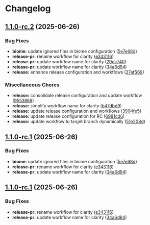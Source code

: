 # Changelog

## [1.1.0-rc.2](https://github.com/SurrealORM/orm/compare/orm-v1.1.0-rc.2...orm-v1.1.0-rc.2) (2025-06-26)


### Bug Fixes

* **biome:** update ignored files in biome configuration ([5e7e68d](https://github.com/SurrealORM/orm/commit/5e7e68d6448b8314bc147b6cf1c14936073e6693))
* **release-pr:** rename workflow for clarity ([e343116](https://github.com/SurrealORM/orm/commit/e343116653cb7e1b44f494036ba1078f8c695a26))
* **release-pr:** update workflow name for clarity ([29dc740](https://github.com/SurrealORM/orm/commit/29dc74006eaf6ac1f3f73598a353d9632fed199e))
* **release-pr:** update workflow name for clarity ([34a6d94](https://github.com/SurrealORM/orm/commit/34a6d947c711e146264bc3bf3af62cb13fc1b8e6))
* **release:** enhance release configuration and workflows ([27af569](https://github.com/SurrealORM/orm/commit/27af5695c73a08853b79f09b159e669650b69ae1))


### Miscellaneous Chores

* **release:** consolidate release configuration and update workflow ([9553866](https://github.com/SurrealORM/orm/commit/9553866a6928c87c926f510d16300b86baafd7d6))
* **release:** simplify workflow name for clarity ([b47dbd9](https://github.com/SurrealORM/orm/commit/b47dbd9632853834aa43617b36b7382939fa526e))
* **release:** update release configuration and workflows ([3904fe5](https://github.com/SurrealORM/orm/commit/3904fe50d48ca31fd5938787ef98740399caccd5))
* **release:** update release configuration for RC ([6981cd6](https://github.com/SurrealORM/orm/commit/6981cd68738fb4c9ef81581cdc4689278230c5b9))
* **release:** update workflow to target branch dynamically ([51e208d](https://github.com/SurrealORM/orm/commit/51e208de3c23d5d84beac53a20e6362cb26a5eee))

## [1.1.0-rc.1](https://github.com/SurrealORM/orm/compare/v1.1.0-rc.1...v1.1.0-rc.1) (2025-06-26)


### Bug Fixes

* **biome:** update ignored files in biome configuration ([5e7e68d](https://github.com/SurrealORM/orm/commit/5e7e68d6448b8314bc147b6cf1c14936073e6693))
* **release-pr:** rename workflow for clarity ([e343116](https://github.com/SurrealORM/orm/commit/e343116653cb7e1b44f494036ba1078f8c695a26))
* **release-pr:** update workflow name for clarity ([34a6d94](https://github.com/SurrealORM/orm/commit/34a6d947c711e146264bc3bf3af62cb13fc1b8e6))

## [1.1.0-rc.1](https://github.com/SurrealORM/orm/compare/1.0.0...v1.1.0-rc.1) (2025-06-26)


### Bug Fixes

* **release-pr:** rename workflow for clarity ([e343116](https://github.com/SurrealORM/orm/commit/e343116653cb7e1b44f494036ba1078f8c695a26))
* **release-pr:** update workflow name for clarity ([34a6d94](https://github.com/SurrealORM/orm/commit/34a6d947c711e146264bc3bf3af62cb13fc1b8e6))
